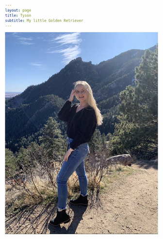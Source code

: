 ```yaml
---
layout: page
title: Tyson
subtitle: My little Golden Retriever
---
```



![Kirsten](assets/img/kirstenboulder.jpg)

